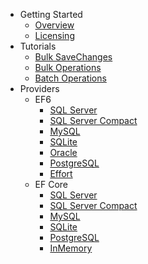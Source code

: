 - Getting Started
   - [Overview](overview.md)
   - [Licensing](licensing.md)
- Tutorials
   - [Bulk SaveChanges](tutorial-bulk-savechanges.md)
   - [Bulk Operations](tutorial-bulk-operations.md)
   - [Batch Operations](tutorial-batch-operations.md)
- Providers
   - EF6
      - [SQL Server](providers/ef6/sql-server-provider.md)
      - [SQL Server Compact](providers/ef6/sql-server-compact-provider.md)
      - [MySQL](providers/ef6/mysql-provider.md)
      - [SQLite](providers/ef6/sqlite-provider.md)
      - [Oracle](providers/ef6/oracle-provider.md)
      - [PostgreSQL](providers/ef6/postgresql-provider.md)
      - [Effort](providers/ef6/effort-provider.md)
   - EF Core
      - [SQL Server](providers/efcore/efcore-sql-server-provider.md)
      - [SQL Server Compact](providers/efcore/efcore-sql-server-compact-provider.md)
      - [MySQL](providers/efcore/efcore-mysql-provider.md)
      - [SQLite](providers/efcore/efcore-sqlite-provider.md)
      - [PostgreSQL](providers/efcore/efcore-postgresql-provider.md)
      - [InMemory](providers/efcore/efcore-inmemory-provider.md)
